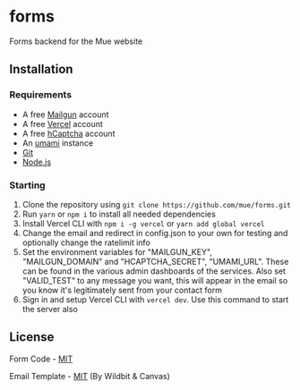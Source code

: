 # forms
Forms backend for the Mue website

## Installation
### Requirements
* A free [Mailgun](https://www.mailgun.com/) account
* A free [Vercel](https://vercel.com/) account
* A free [hCaptcha](https://www.hcaptcha.com/) account
* An [umami](https://umami.is) instance
* [Git](https://git-scm.com/)
* [Node.js](https://nodejs.org/)
### Starting
1. Clone the repository using ``git clone https://github.com/mue/forms.git``
2. Run ``yarn`` or ``npm i`` to install all needed dependencies
3. Install Vercel CLI with ``npm i -g vercel`` or ``yarn add global vercel``
4. Change the email and redirect in config.json to your own for testing and optionally change the ratelimit info
5. Set the environment variables for "MAILGUN_KEY", "MAILGUN_DOMAIN" and "HCAPTCHA_SECRET", "UMAMI_URL". These can be found in the various admin dashboards of the services. Also set "VALID_TEST" to any message you want, this will appear in the email so you know it's legitimately sent from your contact form
6. Sign in and setup Vercel CLI with ``vercel dev``. Use this command to start the server also

## License
Form Code - [MIT](LICENSE)

Email Template - [MIT](util/EMAIL-LICENSE) (By Wildbit & Canvas)
